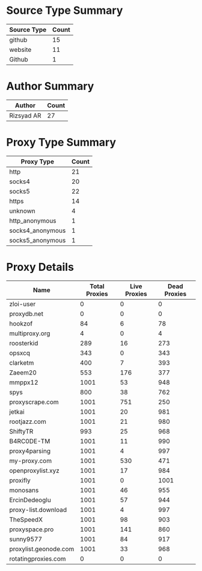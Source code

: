 # Source Type Summary

| Source Type | Count |
|-------------|-------|
| github | 15 |
| website | 11 |
| Github | 1 |


# Author Summary

| Author | Count |
|--------|-------|
| Rizsyad AR | 27 |


# Proxy Type Summary

| Proxy Type | Count |
|------------|-------|
| http | 21 |
| socks4 | 20 |
| socks5 | 22 |
| https | 14 |
| unknown | 4 |
| http_anonymous | 1 |
| socks4_anonymous | 1 |
| socks5_anonymous | 1 |


# Proxy Details

| Name | Total Proxies | Live Proxies | Dead Proxies |
|------|---------------|--------------|---------------|
| zloi-user | 0 | 0 | 0 |
| proxydb.net | 0 | 0 | 0 |
| hookzof | 84 | 6 | 78 |
| multiproxy.org | 4 | 0 | 4 |
| roosterkid | 289 | 16 | 273 |
| opsxcq | 343 | 0 | 343 |
| clarketm | 400 | 7 | 393 |
| Zaeem20 | 553 | 176 | 377 |
| mmppx12 | 1001 | 53 | 948 |
| spys | 800 | 38 | 762 |
| proxyscrape.com | 1001 | 751 | 250 |
| jetkai | 1001 | 20 | 981 |
| rootjazz.com | 1001 | 21 | 980 |
| ShiftyTR | 993 | 25 | 968 |
| B4RC0DE-TM | 1001 | 11 | 990 |
| proxy4parsing | 1001 | 4 | 997 |
| my-proxy.com | 1001 | 530 | 471 |
| openproxylist.xyz | 1001 | 17 | 984 |
| proxifly | 1001 | 0 | 1001 |
| monosans | 1001 | 46 | 955 |
| ErcinDedeoglu | 1001 | 57 | 944 |
| proxy-list.download | 1001 | 4 | 997 |
| TheSpeedX | 1001 | 98 | 903 |
| proxyspace.pro | 1001 | 141 | 860 |
| sunny9577 | 1001 | 84 | 917 |
| proxylist.geonode.com | 1001 | 33 | 968 |
| rotatingproxies.com | 0 | 0 | 0 |
